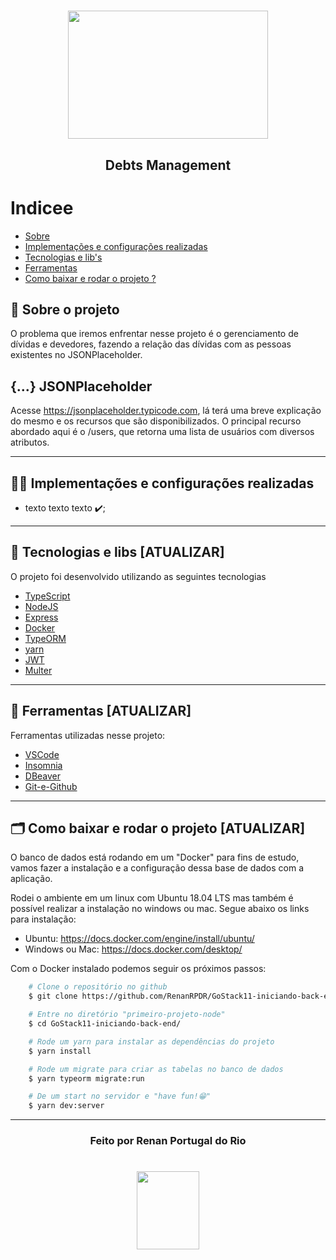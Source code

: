 <h1 align="center">
    <img src="https://ik.imagekit.io/911o9a87sc/node_E0Z8dA8cB.png" width="320" height="205">
</h1>

<h2 align="center">
    <tittle>Debts Management</tittle>
<h2 >

# Indicee
- [Sobre](#-sobre)
- [Implementações e configurações realizadas](#-implementações-e-configurações-realizadas)
- [Tecnologias e lib's](#-tecnologias-e-libs)
- [Ferramentas](#-ferramentas)
- [Como baixar e rodar o projeto ?](#-como-baixar-e-rodar-o-projeto)

## 💬️ Sobre o projeto

O problema que iremos enfrentar nesse projeto é o gerenciamento de dívidas e
devedores, fazendo a relação das dívidas com as pessoas existentes no JSONPlaceholder.

## {...} JSONPlaceholder

Acesse https://jsonplaceholder.typicode.com, lá terá uma breve explicação
do mesmo e os recursos que são disponibilizados. O principal recurso abordado
aqui é o /users, que retorna uma lista de usuários com diversos atributos.

---

## 👨‍💻️ Implementações e configurações realizadas
- texto texto texto ✔️;

---

## 🚀 Tecnologias e libs [ATUALIZAR]

O projeto foi desenvolvido utilizando as seguintes tecnologias

- [TypeScript](https://www.typescriptlang.org/)
- [NodeJS](https://nodejs.org/en/about/)
- [Express](https://expressjs.com/pt-br/)
- [Docker](https://www.docker.com/)
- [TypeORM](https://typeorm.io/)
- [yarn](https://yarnpkg.com/)
- [JWT](https://jwt.io/)
- [Multer](https://www.npmjs.com/package/multer)

---

## 🔧️ Ferramentas [ATUALIZAR]

Ferramentas utilizadas nesse projeto:

- [VSCode](https://code.visualstudio.com/)
- [Insomnia](https://insomnia.rest/download/)
- [DBeaver](https://dbeaver.io/)
- [Git-e-Github](https://github.com/)

---

## 🗂 Como baixar e rodar o projeto [ATUALIZAR]

<p>O banco de dados está rodando em um "Docker" para fins de estudo, vamos fazer a instalação e a configuração dessa base de dados com a aplicação.</p>


<p>
Rodei o ambiente em um linux com Ubuntu 18.04 LTS mas também é possível realizar a instalação no windows ou mac. Segue abaixo os links para instalação:

- Ubuntu: https://docs.docker.com/engine/install/ubuntu/
- Windows ou Mac: https://docs.docker.com/desktop/

</p>


<p>Com o Docker instalado podemos seguir os próximos passos:</p>


```bash
    # Clone o repositório no github
    $ git clone https://github.com/RenanRPDR/GoStack11-iniciando-back-end.git

    # Entre no diretório "primeiro-projeto-node"
    $ cd GoStack11-iniciando-back-end/

    # Rode um yarn para instalar as dependências do projeto
    $ yarn install

    # Rode um migrate para criar as tabelas no banco de dados
    $ yarn typeorm migrate:run

    # De um start no servidor e "have fun!😁️"
    $ yarn dev:server
```
---

<h3 align="center">Feito por Renan Portugal do Rio</h3>

  <h1 align="center">
    <img src="https://ik.imagekit.io/911o9a87sc/logo_ytBUeCmpV.png"  width=100 height=125>
</h1>
